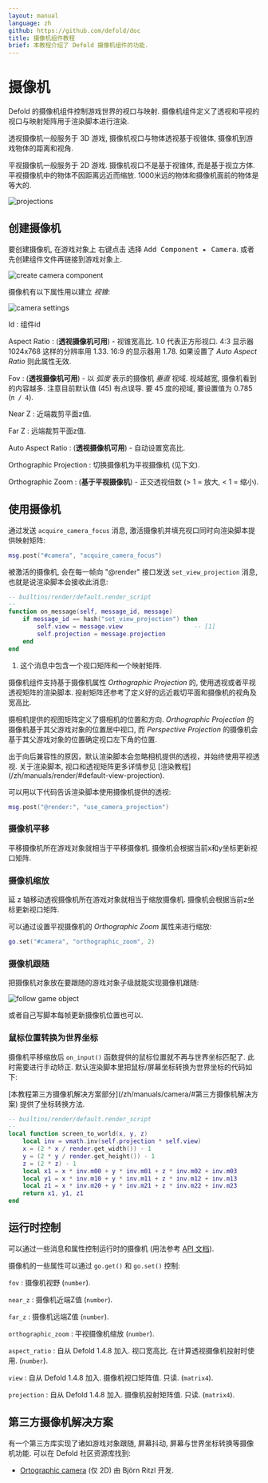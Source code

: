 ```yaml
---
layout: manual
language: zh
github: https://github.com/defold/doc
title: 摄像机组件教程
brief: 本教程介绍了 Defold 摄像机组件的功能.
---
```


# 摄像机

Defold 的摄像机组件控制游戏世界的视口与映射. 摄像机组件定义了透视和平视的视口与映射矩阵用于渲染脚本进行渲染.

透视摄像机一般服务于 3D 游戏, 摄像机视口与物体透视基于视锥体, 摄像机到游戏物体的距离和视角.

平视摄像机一般服务于 2D 游戏. 摄像机视口不是基于视锥体, 而是基于视立方体. 平视摄像机中的物体不因距离远近而缩放. 1000米远的物体和摄像机面前的物体是等大的.

![projections](/manuals/images/camera/projections.png)

## 创建摄像机

要创建摄像机, 在游戏对象上 <kbd>右键点击</kbd> 选择 <kbd>Add Component ▸ Camera</kbd>. 或者先创建组件文件再链接到游戏对象上.

![create camera component](/manuals/images/camera/create.png)

摄像机有以下属性用以建立 *视锥*:

![camera settings](/manuals/images/camera/settings.png)

Id
: 组件id

Aspect Ratio
: (**透视摄像机可用**) - 视锥宽高比. 1.0 代表正方形视口.  4:3 显示器 1024x768 这样的分辨率用 1.33. 16:9 的显示器用 1.78. 如果设置了 *Auto Aspect Ratio* 则此属性无效.

Fov
: (**透视摄像机可用**) - 以 _弧度_ 表示的摄像机 *垂直* 视域. 视域越宽, 摄像机看到的内容越多. 注意目前默认值 (45) 有点误导. 要 45 度的视域, 要设置值为 0.785 (`π / 4`).

Near Z
: 近端裁剪平面z值.

Far Z
: 远端裁剪平面z值.

Auto Aspect Ratio
: (**透视摄像机可用**) - 自动设置宽高比.

Orthographic Projection
: 切换摄像机为平视摄像机 (见下文).

Orthographic Zoom
: (**基于平视摄像机**) - 正交透视倍数 (> 1 = 放大, < 1 = 缩小).


## 使用摄像机

通过发送 `acquire_camera_focus` 消息, 激活摄像机并填充视口同时向渲染脚本提供映射矩阵:

```lua
msg.post("#camera", "acquire_camera_focus")
```

被激活的摄像机, 会在每一帧向 "@render" 接口发送 `set_view_projection` 消息, 也就是说渲染脚本会接收此消息:

```lua
-- builtins/render/default.render_script
--
function on_message(self, message_id, message)
    if message_id == hash("set_view_projection") then
        self.view = message.view                    -- [1]
        self.projection = message.projection
    end
end
```
1. 这个消息中包含一个视口矩阵和一个映射矩阵.

摄像机组件支持基于摄像机属性 *Orthographic Projection* 的, 使用透视或者平视透视矩阵的渲染脚本. 投射矩阵还参考了定义好的远近裁切平面和摄像机的视角及宽高比.

摄相机提供的视图矩阵定义了摄相机的位置和方向. *Orthographic Projection* 的摄像机基于其父游戏对象的位置居中视口, 而 *Perspective Projection* 的摄像机会基于其父游戏对象的位置确定视口左下角的位置.

<div class='important' markdown='1'>
出于向后兼容性的原因，默认渲染脚本会忽略相机提供的透视，并始终使用平视透视. 关于渲染脚本, 视口和透视矩阵更多详情参见 [渲染教程](/zh/manuals/render/#default-view-projection).
</div>

可以用以下代码告诉渲染脚本使用摄像机提供的透视:

```lua
msg.post("@render:", "use_camera_projection")
```


### 摄像机平移

平移摄像机所在游戏对象就相当于平移摄像机. 摄像机会根据当前x和y坐标更新视口矩阵.

### 摄像机缩放

延 z 轴移动透视摄像机所在游戏对象就相当于缩放摄像机. 摄像机会根据当前z坐标更新视口矩阵.

可以通过设置平视摄像机的 *Orthographic Zoom* 属性来进行缩放:

```lua
go.set("#camera", "orthographic_zoom", 2)
```

### 摄像机跟随

把摄像机对象放在要跟随的游戏对象子级就能实现摄像机跟随:

![follow game object](/manuals/images/camera/follow.png)

或者自己写脚本每帧更新摄像机位置也可以.

### 鼠标位置转换为世界坐标

摄像机平移缩放后 `on_input()` 函数提供的鼠标位置就不再与世界坐标匹配了. 此时需要进行手动矫正. 默认渲染脚本里把鼠标/屏幕坐标转换为世界坐标的代码如下:

<div class='sidenote' markdown='1'>
[本教程第三方摄像机解决方案部分](/zh/manuals/camera/#第三方摄像机解决方案) 提供了坐标转换方法.
</div>

```Lua
-- builtins/render/default.render_script
--
local function screen_to_world(x, y, z)
	local inv = vmath.inv(self.projection * self.view)
	x = (2 * x / render.get_width()) - 1
	y = (2 * y / render.get_height()) - 1
	z = (2 * z) - 1
	local x1 = x * inv.m00 + y * inv.m01 + z * inv.m02 + inv.m03
	local y1 = x * inv.m10 + y * inv.m11 + z * inv.m12 + inv.m13
	local z1 = x * inv.m20 + y * inv.m21 + z * inv.m22 + inv.m23
	return x1, y1, z1
end
```


## 运行时控制
可以通过一些消息和属性控制运行时的摄像机 (用法参考 [API 文档](/ref/camera/)).

摄像机的一些属性可以通过 `go.get()` 和 `go.set()` 控制:

`fov`
: 摄像机视野 (`number`).

`near_z`
: 摄像机近端Z值 (`number`).

`far_z`
: 摄像机远端Z值 (`number`).

`orthographic_zoom`
: 平视摄像机缩放 (`number`).

`aspect_ratio`
: 自从 Defold 1.4.8 加入. 视口宽高比. 在计算透视摄像机投射时使用. (`number`).

`view`
: 自从 Defold 1.4.8 加入. 摄像机视口矩阵值. 只读. (`matrix4`).

`projection`
: 自从 Defold 1.4.8 加入. 摄像机投射矩阵值. 只读. (`matrix4`).


## 第三方摄像机解决方案

有一个第三方库实现了诸如游戏对象跟随, 屏幕抖动, 屏幕与世界坐标转换等摄像机功能. 可以在 Defold 社区资源库找到:

- [Ortographic camera](https://defold.com/assets/orthographic/) (仅 2D) 由 Björn Ritzl 开发.
